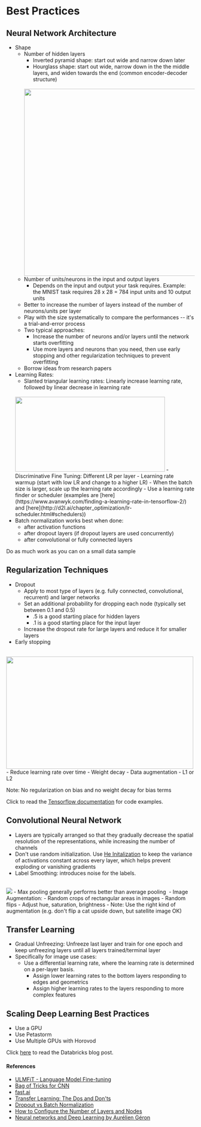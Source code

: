 # Best Practices

## Neural Network Architecture

- Shape
  - Number of hidden layers
    - Inverted pyramid shape: start out wide and narrow down later
    - Hourglass shape: start out wide, narrow down in the the middle layers, and widen towards the end (common encoder-decoder structure)
    <br>
    <img src="http://files.training.databricks.com/images/hourglass_architecture.png" width="500" height="500">
  - Number of units/neurons in the input and output layers
    - Depends on the input and output your task requires. Example: the MNIST task requires 28 x 28 = 784 input units and 10 output units 
  - Better to increase the number of layers instead of the number of neurons/units per layer
  - Play with the size systematically to compare the performances -- it's a trial-and-error process
  - Two typical approaches:
    - Increase the number of neurons and/or layers until the network starts overfitting
    - Use more layers and neurons than you need, then use early stopping and other regularization techniques to prevent overfitting
  - Borrow ideas from research papers
- Learning Rates:
  - Slanted triangular learning rates: Linearly increase learning rate, followed by linear decrease in learning rate
  <br>
  <img src="https://s3-us-west-2.amazonaws.com/files.training.databricks.com/images/slanted_triangular_lr+.png" height="200" width="400">
  - Discriminative Fine Tuning: Different LR per layer
  - Learning rate warmup (start with low LR and change to a higher LR)
  - When the batch size is larger, scale up the learning rate accordingly
  - Use a learning rate finder or scheduler (examples are [here](https://www.avanwyk.com/finding-a-learning-rate-in-tensorflow-2/) and [here](http://d2l.ai/chapter_optimization/lr-scheduler.html#schedulers)) 
- Batch normalization works best when done:
  - after activation functions
  - after dropout layers (if dropout layers are used concurrently)
  - after convolutional or fully connected layers
  
Do as much work as you can on a small data sample


## Regularization Techniques <br>

- Dropout
  - Apply to most type of layers (e.g. fully connected, convolutional, recurrent) and larger networks
  - Set an additional probability for dropping each node (typically set between 0.1 and 0.5)
    - .5 is a good starting place for hidden layers
    - .1 is a good starting place for the input layer
  - Increase the dropout rate for large layers and reduce it for smaller layers
- Early stopping
<br>
 <img src="https://miro.medium.com/max/1247/1*2BvEinjHM4SXt2ge0MOi4w.png" width="500" height="300">
- Reduce learning rate over time
- Weight decay
- Data augmentation
- L1 or L2

Note: No regularization on bias and no weight decay for bias terms <br>

Click to read the [Tensorflow documentation](https://www.tensorflow.org/tutorials/keras/overfit_and_underfit#training_procedure) for code examples.


## Convolutional Neural Network

- Layers are typically arranged so that they gradually decrease the spatial resolution of the representations, while increasing the number of channels
- Don't use random initialization. Use [He Initalization](https://arxiv.org/pdf/1502.01852.pdf) to keep the variance of activations constant across every layer, which helps prevent exploding or vanishing gradients
- Label Smoothing: introduces noise for the labels.
<br>
<img src="https://paperswithcode.com/media/methods/image3_1_oTiwmLN.png">
- Max pooling generally performs better than average pooling 
- Image Augmentation:
  - Random crops of rectangular areas in images
  - Random flips
  - Adjust hue, saturation, brightness
  - Note: Use the right kind of augmentation (e.g. don't flip a cat upside down, but satellite image OK)


## Transfer Learning

- Gradual Unfreezing: Unfreeze last layer and train for one epoch and keep unfreezing layers until all layers trained/terminal layer
- Specifically for image use cases:
  - Use a differential learning rate, where the learning rate is determined on a per-layer basis. 
    - Assign lower learning rates to the bottom layers responding to edges and geometrics
    - Assign higher learning rates to the layers responding to more complex features


## Scaling Deep Learning Best Practices

* Use a GPU
* Use Petastorm
* Use Multiple GPUs with Horovod

Click [here](https://databricks.com/blog/2019/08/15/how-not-to-scale-deep-learning-in-6-easy-steps.html) to read the Databricks blog post.


#### References

- [ULMFiT - Language Model Fine-tuning](https://arxiv.org/pdf/1801.06146.pdf)
- [Bag of Tricks for CNN](https://arxiv.org/pdf/1812.01187.pdf)
- [fast.ai](https://forums.fast.ai/t/30-best-practices/12344)
- [Transfer Learning: The Dos and Don'ts](https://medium.com/starschema-blog/transfer-learning-the-dos-and-donts-165729d66625)
- [Dropout vs Batch Normalization](https://link.springer.com/article/10.1007/s11042-019-08453-9)
- [How to Configure the Number of Layers and Nodes](https://machinelearningmastery.com/how-to-configure-the-number-of-layers-and-nodes-in-a-neural-network/)
- [Neural networks and Deep Learning by Aurélien Géron](https://www.oreilly.com/library/view/neural-networks-and/9781492037354/ch01.html)